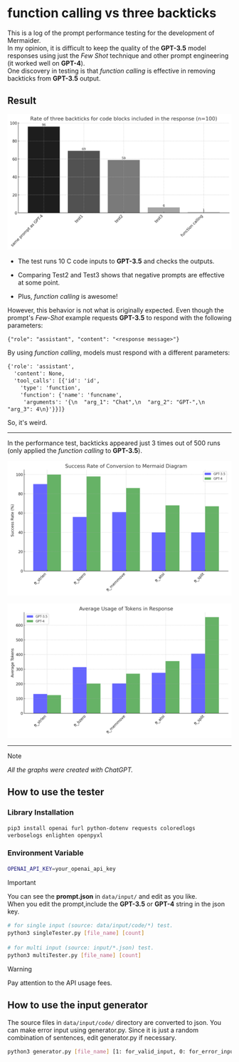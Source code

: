 # function calling vs three backticks

This is a log of the prompt performance testing for the development of Mermaider.</br>In my opinion, it is difficult to keep the quality of the **GPT-3.5** model responses using just the _Few Shot_ technique and other prompt engineering (it worked well on **GPT-4**).</br>One discovery in testing is that _function calling_ is effective in removing backticks from **GPT-3.5** output.

## Result

![graph 1](picture/backticks_rate_plot.png)

- The test runs 10 C code inputs to **GPT-3.5** and checks the outputs.

- Comparing Test2 and Test3 shows that negative prompts are effective at some point.

- Plus, _function calling_ is awesome!

However, this behavior is not what is originally expected.
Even though the prompt's _Few-Shot_ example requests **GPT-3.5** to respond with the following parameters:

```
{"role": "assistant", "content": "<response message>"}
```

By using _function calling_, models must respond with a different parameters:

```
{'role': 'assistant',
  'content': None,
  'tool_calls': [{'id': 'id',
    'type': 'function',
    'function': {'name': 'funcname',
     'arguments': '{\n  "arg_1": "Chat",\n  "arg_2": "GPT-",\n  "arg_3": 4\n}'}}]}
```

So, it's weird.

---

In the performance test, backticks appeared just 3 times out of 500 runs (only applied the _function calling_ to **GPT-3.5**).

![graph 2](picture/success_rate_plot.png)

![graph 3](picture/token_usage_plot.png)

---

> [!NOTE]
> _All the graphs were created with ChatGPT._

## How to use the tester

### Library Installation

```
pip3 install openai furl python-dotenv requests coloredlogs verboselogs enlighten openpyxl
```

### Environment Variable

```bash
OPENAI_API_KEY=your_openai_api_key
```

> [!IMPORTANT]
> You can see the **prompt.json** in `data/input/` and edit as you like.</br>
> When you edit the prompt,include the **GPT-3.5** or **GPT-4** string in the json key.

```bash
# for single input (source: data/input/code/*) test.
python3 singleTester.py [file_name] [count]

# for multi input (source: input/*.json) test.
python3 multiTester.py [file_name] [count]
```

> [!WARNING]
> Pay attention to the API usage fees.

## How to use the input generator

The source files in `data/input/code/` directory are converted to json.
You can make error input using generator.py. Since it is just a random combination of sentences, edit generator.py if necessary.

```bash
python3 generator.py [file_name] [1: for_valid_input, 0: for_error_input]
```
